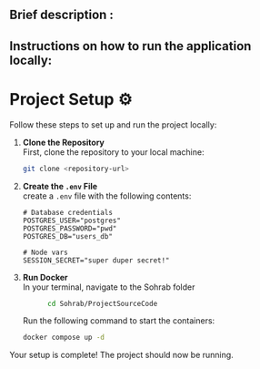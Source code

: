 ## Brief description :

## Instructions on how to run the application locally:
# Project Setup :gear:

Follow these steps to set up and run the project locally:

1. **Clone the Repository**  
   First, clone the repository to your local machine:
   ```bash
   git clone <repository-url>
   ```

2. **Create the `.env` File**  
    create a `.env` file with the following contents:
   ```plaintext
   # Database credentials
   POSTGRES_USER="postgres"
   POSTGRES_PASSWORD="pwd"
   POSTGRES_DB="users_db"

   # Node vars
   SESSION_SECRET="super duper secret!"
   ```
   
3. **Run Docker**  
   In your terminal, navigate to the Sohrab folder
   ```bash
         cd Sohrab/ProjectSourceCode
    ```

    Run the following command to start the containers:
   ```bash
   docker compose up -d
   ```

Your setup is complete! The project should now be running.

